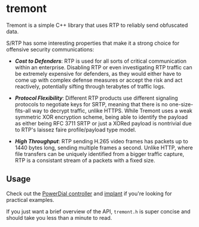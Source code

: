 # tremont

Tremont is a simple C++ library that uses RTP to reliably send obfuscated data.

S/RTP has some interesting properties that make it a strong choice for offensive security communications:

* ***Cost to Defenders***: RTP is used for all sorts of critical communication within an enterprise. Disabling RTP or even investigating RTP traffic can be extremely expensive for defenders, as they would either have to come up with complex defense measures or accept the risk and act reactively, potentially sifting through terabytes of traffic logs.
  
* ***Protocol Flexibility***: Different RTP products use different signaling protocols to negotiate keys for SRTP, meaning that there is no one-size-fits-all way to decrypt traffic, unlike HTTPS.  While Tremont uses a weak symmetric XOR encryption scheme, being able to identify the payload as either being RFC 3711 SRTP or just a XORed payload is nontrivial due to RTP's laissez faire profile/payload type model.

* ***High Throughput***: RTP sending H.265 video frames has packets up to 1440 bytes long, sending multiple frames a second. Unlike HTTP, where file transfers can be uniquely identified from a bigger traffic capture, RTP is a consistant stream of a packets with a fixed size.

## Usage
Check out the [PowerDial controller](https://github.com/chomphuthip/powerdial/blob/main/main.c) and [implant](https://github.com/chomphuthip/powerdial/blob/main/implant.c) if you're looking for practical examples. 

If you just want a brief overview of the API, `tremont.h` is super concise and should take you less than a minute to read. 
